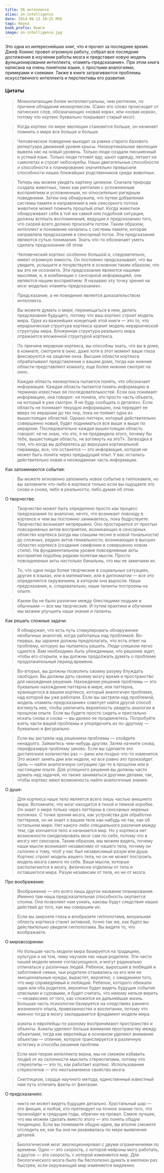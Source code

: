 ```yaml
---
title: Об интеллекте
alias: on-intelligence
date: 2014-06-13 10:25 MSK
tags: Наука
book_prefix: Книги
image: on-intelligence.jpg
---
```



Это одна из интереснейших книг, что я прочел за последнее время.
Джеф Хокинс провел огромную работу, собрал все последние достижения в изучении работы мозга и представил новую модель функционирования интеллекта, «память-предсказание».
При этом книга написана на очень понятном языке, с простыми аналогиями, примерами и схемами.
Также в книге затрагиваются проблемы искусственного интеллекта и перспективы его развития.

### Цитаты

> Млекопитающие более интеллектуальны, чем рептилии, по причине обладания неокортексом. (Само это слово происходит от латинских слов, обозначающих «новая кора», или «новая корка», потому что кортекс буквально покрывает старый мозг).

> Когда кортекс по мере эволюции становится больше, он начинает помнить о мире все больше и больше.


> Человеческое поведение выходит за рамки старого базового репертуара движений уровня крысы. Неокортикальная эволюция вывела нас на новый уровень. Только люди создали письменный и устный язык. Только люди готовят еду, шьют одежду, летают на самолетах и строят небоскребы. Наши двигательные способности и способности к планированию значительно превысили способности наших ближайших родственников среди животных.

> Теперь мы можем увидеть картину целиком. Сначала природа создала животных, таких как рептилии с усложненным восприятием и усложненным, но относительно ригидным поведением. Затем она обнаружила, что путем добавления системы памяти и направления в нее сенсорного потока животное может помнить прошлый опыт. Когда животное обнаруживает себя в той же самой или подобной ситуации, должны всплыть воспоминания, ведущие к предсказанию того, что скорей всего должно произойти потом. Таким образом, интеллект и понимание начались с системы памяти, которая направляла предсказания в сенсорный поток. Эти предсказания являются сутью понимания. Знать что-то обозначает уметь сделать предсказание об этом.

> Человеческий кортекс особенно большой и, следовательно, имеет огромную емкость. Он постоянно предсказывает, что вы увидите, услышите и почувствуете в основном таким образом, что вы это не осознаете. Эти предсказания являются нашими мыслями, и, в комбинации с сенсорной информацией, они являются нашим восприятием. Я называю эту точку зрения на мозг моделью «память-предсказание».

> Предсказание, а не поведение является доказательством интеллекта.

> Вы можете думать о мире, перемещаться в нем, делать предсказания будущего, потому что ваш кортекс строит модель мира. Одна из важнейших концепций этой книги — это то, что иерархическая структура кортекса хранит модель иерархической структуры мира. Вложенная структура реального мира отражается вложенной структурой кортекса.

> По причине иерархии кортекса, вы способны знать, что вы в доме, в комнате, смотрите в окно, даже хотя в этот момент ваши глаза фиксируются на защелке окна. Высшие области кортекса обрабатывают представление о вашем доме, тогда как нижние области представляют комнату, еще более нижние смотрят на окно.

> Каждая область неокортекса пытается понять, что обозначает информация. Каждая область пытается понять информацию в терминах известных ей последовательностей. Если она понимает информацию, она говорит: «я поняла, это просто часть объекта, на который я уже смотрю. Я не буду сообщать о деталях». Если область не понимает текущую информацию, она передает ее вверх по иерархии до тех пор, пока не поймет одна из вышестоящих областей. Однако паттерн, который действительно совершенно новый, будет подниматься все выше и выше по иерархии. Последовательно каждая вышестоящая область говорит: «я не знаю, что это, я не предвидела этого, почему бы тебе, вышестоящая область, не взглянуть на это?». Загвоздка в том, что когда вы доберетесь до верхушки кортикальной пирамиды, все, что останется — это информация, которая не может быть понята через предыдущий опыт. У вас осталась действительно новая и неожиданная часть информации.

Как запоминаются события:

> Вы можете мгновенно запомнить новое событие в гиппокампе, но вы запомните что-либо в кортексе только если вы ощущаете это снова и снова, либо в реальности, либо думая об этом.

О творчестве:

> Творчество может быть определено просто как процесс предсказания по аналогии, нечто, что возникает повсюду в кортексе и чем вы постоянно занимаетесь, пока бодрствуете. Творчество возникает непрерывно. Оно простирается от простых повседневных актов восприятия, возникающих в сенсорных областях кортекса (когда мы слышим песню в новой тональности) до сложных, редких актов гениальности, возникающих в высших областях кортекса (создание симфонии в совершенно новом стиле). На фундаментальном уровне повседневные акты восприятия подобны редким полетам мысли. Просто повседневные акты настолько банальны, что мы не замечаем их.

> То, что одни люди более творческие в социальных ситуациях, другие в языках, или в математике, или в дипломатии — все это определяется окружением, в котором они выросли. Наши предсказания, и, следовательно, наши таланты построены на опыте.

> Каким бы не было различие между блестящими людьми и обычными — все мы творческие. И путем практики и обучения мы можем улучшить наши знания и таланты.

Как решать сложные задачи:

> Я обнаружил, что есть путь стимулировать обнаружение необычных аналогий, когда работаешь над проблемой. Во-первых, вы заранее должны предполагать, что есть ответ на проблему, которую вы пытаетесь решить. Люди слишком легко сдаются. Вам необходимо быть убежденным, что решение ждет, чтобы его открыли, и вы должны продолжать думать о проблеме продолжительный период времени.

> Во-вторых, вы должны позволить своему разуму блуждать свободно. Вы должны дать своему мозгу время и пространство для нахождения решения. Нахождение решения проблемы — это буквально нахождение паттерна в мире, или паттерна, хранящегося в вашем кортексе, который аналогичен проблеме, над которой вы уже работали. Если вы застряли над проблемой, модель «память-предсказание» советует найти другой способ взглянуть нее, чтобы увеличить вероятность увидеть аналогии в прошлом опыте. Если вы будете просто сидеть и пристально искать снова и снова — вы далеко не продвинетесь. Попробуйте взять части вашей проблемы и упорядочить их по-другому — буквально и фигурально.

> Если вы застряли над решением проблемы — отойдите ненадолго. Займитесь чем-нибудь другим. Затем начните снова, перефразируя проблему заново. Если вы сделаете это достаточное количество раз — рано или поздно что-то изменится. Это может занять дни или недели, но все равно это произойдет. Цель — найти аналогичную ситуацию где-то в прошлом или в настоящем опыте. Для успешного решения вы должны часто думать над задачей, но также заниматься другими делами, так, чтобы кортекс имел возможность найти аналогичные знания.

О душе:

> Для кортекса наше тело является всего лишь частью внешнего мира. Вспомните, что мозг находится в тихой и темной коробке. Он знает о мире только через паттерны в сенсорных нервных волокнах. С точки зрения мозга, как устройства для обработки паттернов, он не знает о вашем теле как-нибудь не так, как об остальном мире. Нет какого-либо специального различия между тем, где кончается тело и начинается мир. Но у кортекса нет возможности смоделировать мозг сам по себе, потому что в мозгу нет сенсоров. Таким образом, мы можем видеть, почему наши мысли возникают независимо от нашего тела, почему он склонен к тому, чтоб у нас был независимый разум или душа. Кортекс строит модель вашего тела, но он не может построить модель мозга самого по себе. Ваши мысли, которые располагаются в мозгу, физически отделены от тела и оставшегося мира. Разум независим от тела, но не от мозга.

Про воображение:

> Воображение — это всего лишь другое название планирования. Именно там наша предсказательная способность окупается сполна. Она позволяет нам узнать, каковы будут следствия наших действий до того, как мы совершим их.

> Если вы закроете глаза и вообразите гиппопотама, визуальная область кортекса станет активной, точно так же, как будто вы действительно увидели гиппопотама. Вы видите то, что воображаете.

О мировоззрении:

> Но большая часть модели мира базируется на традициях, культуре и на том, чему научили нас наши родители. Эти части нашей модели менее согласующиеся, и могут радикально отличаться у различных людей. Ребенок, выросший в любящей и заботливой семье, чьи родители отзывались на его или ее эмоциональные нужды, вырастет, вероятно, с ожиданием того, что мир справедливый и любящий. Ребенок, которого обижали один или оба родителя, вероятно будет видеть будущие события опасными и суровыми, и будет считать, что никому нельзя верить — независимо от того, как сложится их дальнейшая жизнь. Большая часть психологии базируется на следствиях раннего жизненного опыта, привязанностях и воспитании, потому что именно тогда в мозгу закладывается фундамент модели мира.

> азиаты и европейцы по разному воспринимают пространство и объекты. Азиаты уделяют больше внимания пространству между объектами, тогда как европейцы в основном уделяют внимание объектам — отличие, которое транслируется в различную эстетику и способы решения проблем.

> Если моя теория интеллекта верна, мы не сможем избавить людей от их склонности мыслить стереотипами, потому что стереотипы — это то, как работает кортекс. Использование стереотипов — это неотъемлемое свойство мозга.

> Скептицизм, сердце научного метода, единственный известный нам путь отличить факты от фантазии.

О предсказаниях:

> никто не может видеть будущее детально. Хрустальный шар — это фикция, и любой, кто претендует на точное знание того, что произойдет в грядущие годы, обречен на провал. Самое лучшее, что мы можем сделать вместо этого — это понять общую тенденцию. Если вы понимаете общую идею, вы вполне сможете отследить ее, как бы она ни развивалась по мере выявления деталей.

> Биологический мозг эволюционировал с двумя ограничениями по времени. Одно — это скорость, с которой нейроны могу работать, а другое — это скорость, с которой изменяется мир. Для биологического мозга было бы бесполезно думать в миллион раз быстрее, если окружающий мир изменяется медленно


